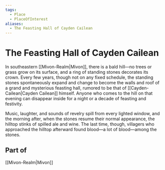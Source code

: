 ```yaml
---
tags:
  - Place
  - PlaceOfInterest
aliases:
  - The Feasting Hall of Cayden Cailean
---
```

# The Feasting Hall of Cayden Cailean
In southeastern [[Mivon-Realm|Mivon]], there is a bald hill—no trees or grass grow on its surface, and a ring of standing stones decorates its crown. Every few years, though not on any fixed schedule, the standing stones spontaneously expand and change to become the walls and roof of a grand and mysterious feasting hall, rumored to be that of [[Cayden-Cailean|Cayden Cailean]] himself. Anyone who comes to the hill on that evening can disappear inside for a night or a decade of feasting and festivity. 

Music, laughter, and sounds of revelry spill from every lighted window, and the morning after, when the stones resume their normal appearance, the hilltop stinks of spilled ale and wine. The last time, though, villagers who approached the hilltop afterward found blood—a lot of blood—among the stones.
## Part of
[[Mivon-Realm|Mivon]]